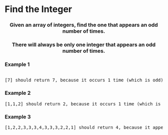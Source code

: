 # Find the Integer

<div align = "center">
  
<h3> Given an array of integers, find the one that appears an odd number of times. </h3>
<h3>There will always be only one integer that appears an odd number of times.</h3>
  
  
</div>

<h3>Example 1</h3>
<pre>
<!--
<span class="CodeEditor-promptParameter">array</span> = [6,2]
-->
[7] should return 7, because it occurs 1 time (which is odd).
</pre>

<h3>Example 2</h3>
<pre>
[1,1,2] should return 2, because it occurs 1 time (which is odd).</pre>

<h3>Example 3</h3>
<pre>
[1,2,2,3,3,3,4,3,3,3,2,2,1] should return 4, because it appears 1 time (which is odd).
</pre>
